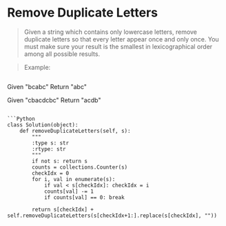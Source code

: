 # Remove Duplicate Letters

> Given a string which contains only lowercase letters, remove duplicate letters so that every letter appear once and only once. You must make sure your result is the smallest in lexicographical order among all possible results.

> Example:

> ```
Given "bcabc"
Return "abc"

Given "cbacdcbc"
Return "acdb"
```

```Python
class Solution(object):
    def removeDuplicateLetters(self, s):
        """
        :type s: str
        :rtype: str
        """
        if not s: return s
        counts = collections.Counter(s)
        checkIdx = 0
        for i, val in enumerate(s):
            if val < s[checkIdx]: checkIdx = i
            counts[val] -= 1
            if counts[val] == 0: break
        
        return s[checkIdx] + self.removeDuplicateLetters(s[checkIdx+1:].replace(s[checkIdx], ""))
```
